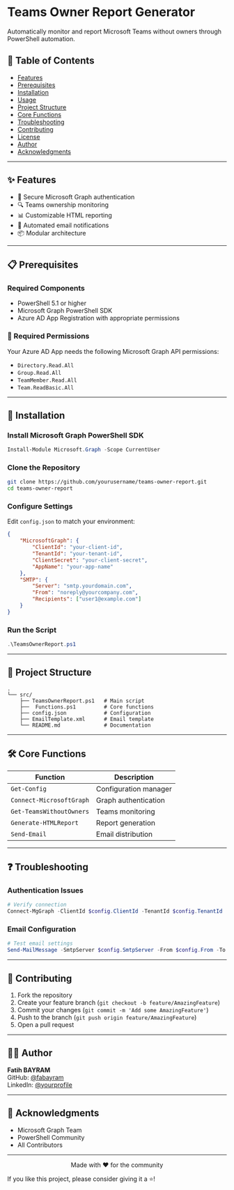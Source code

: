 # Teams Owner Report Generator

Automatically monitor and report Microsoft Teams without owners through PowerShell automation.

## 📌 Table of Contents
- [Features](#features)
- [Prerequisites](#prerequisites)
- [Installation](#installation)
- [Usage](#usage)
- [Project Structure](#project-structure)
- [Core Functions](#core-functions)
- [Troubleshooting](#troubleshooting)
- [Contributing](#contributing)
- [License](#license)
- [Author](#author)
- [Acknowledgments](#acknowledgments)

---

## ✨ Features
- 🔐 Secure Microsoft Graph authentication
- 🔍 Teams ownership monitoring
- 📊 Customizable HTML reporting
- 📧 Automated email notifications
- 📦 Modular architecture

---

## 📋 Prerequisites
### Required Components
- PowerShell 5.1 or higher
- Microsoft Graph PowerShell SDK
- Azure AD App Registration with appropriate permissions

### 🔑 Required Permissions
Your Azure AD App needs the following Microsoft Graph API permissions:
- `Directory.Read.All`
- `Group.Read.All`
- `TeamMember.Read.All`
- `Team.ReadBasic.All`

---

## 🚀 Installation
### Install Microsoft Graph PowerShell SDK
```powershell
Install-Module Microsoft.Graph -Scope CurrentUser
```

### Clone the Repository
```bash
git clone https://github.com/yourusername/teams-owner-report.git
cd teams-owner-report
```

### Configure Settings
Edit `config.json` to match your environment:
```json
{
    "MicrosoftGraph": {
        "ClientId": "your-client-id",
        "TenantId": "your-tenant-id",
        "ClientSecret": "your-client-secret",
        "AppName": "your-app-name"
    },
    "SMTP": {
        "Server": "smtp.yourdomain.com",
        "From": "noreply@yourcompany.com",
        "Recipients": ["user1@example.com"]
    }
}
```

### Run the Script
```powershell
.\TeamsOwnerReport.ps1
```

---

## 📁 Project Structure
```
.
└── src/
    ├── TeamsOwnerReport.ps1   # Main script
    ├──  Functions.ps1         # Core functions
    ├── config.json            # Configuration
    ├── EmailTemplate.xml      # Email template
    └── README.md              # Documentation
```

---

## 🛠️ Core Functions
| Function | Description |
|----------|-------------|
| `Get-Config` | Configuration manager |
| `Connect-MicrosoftGraph` | Graph authentication |
| `Get-TeamsWithoutOwners` | Teams monitoring |
| `Generate-HTMLReport` | Report generation |
| `Send-Email` | Email distribution |

---

## ❓ Troubleshooting
### Authentication Issues
```powershell
# Verify connection
Connect-MgGraph -ClientId $config.ClientId -TenantId $config.TenantId
```

### Email Configuration
```powershell
# Test email settings
Send-MailMessage -SmtpServer $config.SmtpServer -From $config.From -To $config.Recipients -Subject "Test"
```

---

## 🤝 Contributing
1. Fork the repository
2. Create your feature branch (`git checkout -b feature/AmazingFeature`)
3. Commit your changes (`git commit -m 'Add some AmazingFeature'`)
4. Push to the branch (`git push origin feature/AmazingFeature`)
5. Open a pull request

---

## 👨‍💻 Author
**Fatih BAYRAM**  
GitHub: [@fabayram](https://github.com/fabayram?tab=repositories)  
LinkedIn: [@yourprofile](https://www.linkedin.com/in/fbayram/)

---

## 🙏 Acknowledgments
- Microsoft Graph Team
- PowerShell Community
- All Contributors

---

<p align="center">Made with ❤️ for the community</p>

If you like this project, please consider giving it a ⭐!
